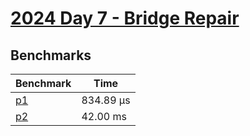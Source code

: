 # [2024 Day 7 - Bridge Repair](https://adventofcode.com/2024/day/7)

## Benchmarks

<!-- BEGIN benches -->
| Benchmark              | Time       |
| ---------------------- | ---------- |
| [p1](./src/lib.rs#L6)  | 834.89 µs |
| [p2](./src/lib.rs#L28) | 42.00 ms   |
<!-- END benches -->
<!-- BEGIN other_benches -->

<!-- END other_benches -->